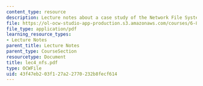 ```yaml
---
content_type: resource
description: Lecture notes about a case study of the Network File System (NFS).
file: https://ol-ocw-studio-app-production.s3.amazonaws.com/courses/6-824-distributed-computer-systems-engineering-spring-2006/43f47eb203f127a22770232b8fecf614_lec4_nfs.pdf
file_type: application/pdf
learning_resource_types:
- Lecture Notes
parent_title: Lecture Notes
parent_type: CourseSection
resourcetype: Document
title: lec4_nfs.pdf
type: OCWFile
uid: 43f47eb2-03f1-27a2-2770-232b8fecf614
---
```

